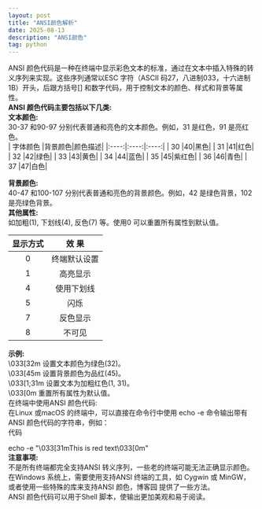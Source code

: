```yaml
---
layout: post
title: "ANSI颜色解析"
date: 2025-08-13
description: "ANSI颜色"
tag: python
---  
```

ANSI 颜色代码是一种在终端中显示彩色文本的标准，通过在文本中插入特殊的转义序列来实现。这些序列通常以ESC 字符（ASCII 码27，八进制033，十六进制1B）开头，后跟方括号[] 和数字代码，用于控制文本的颜色、样式和背景等属性。  
**ANSI 颜色代码主要包括以下几类:**  
**文本颜色:**  
30-37 和90-97 分别代表普通和亮色的文本颜色。例如，31 是红色，91 是亮红色。  
| 字体颜色 |背景颜色|颜色描述|
|:----:|:----:|:----:|
| 30 |40|黑色|
| 31 |41|红色|
| 32 |42|绿色|
| 33 |43|黄色|
| 34 |44|蓝色|
| 35 |45|紫红色|
| 36 |46|青色|
| 37 |47|白色|

**背景颜色:**  
40-47 和100-107 分别代表普通和亮色的背景颜色。例如，42 是绿色背景，102 是亮绿色背景。  
**其他属性:**  
如加粗(1), 下划线(4), 反色(7) 等。使用0 可以重置所有属性到默认值。  

| 显示方式 |效  果|
|:----:|:----:|
| 0|终端默认设置|
| 1|高亮显示|
| 4|使用下划线|
| 5|闪烁|
| 7|反色显示|
| 8|不可见|


**示例:**  
\033[32m 设置文本颜色为绿色(32)。  
\033[45m 设置背景颜色为品红(45)。  
\033[1;31m 设置文本为加粗红色(1, 31)。  
\033[0m 重置所有属性为默认值。﻿  
在终端中使用ANSI 颜色代码:  
在Linux 或macOS 的终端中，可以直接在命令行中使用 echo -e 命令输出带有ANSI 颜色代码的字符串，例如：  
代码  

  echo -e "\033[31mThis is red text\033[0m"  
**注意事项:**  
不是所有终端都完全支持ANSI 转义序列，一些老的终端可能无法正确显示颜色。  ﻿
在Windows 系统上，需要使用支持ANSI 终端的工具，如 Cygwin 或 MinGW，或者使用一些特殊的库来支持ANSI 颜色，博客园 提供了一些方法。﻿  
ANSI 颜色代码可以用于Shell 脚本，使输出更加美观和易于阅读。﻿  
